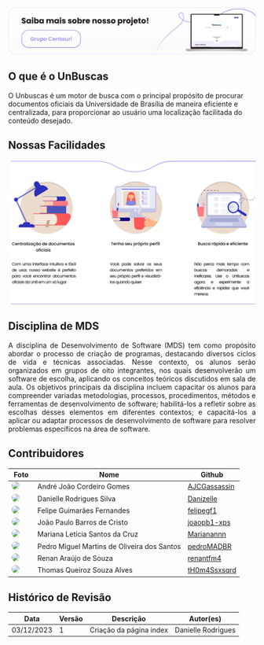  
<div style="text-align:center"><img src= "assets/Banner Mkdocs.svg"/></div>

## O que é o UnBuscas

O Unbuscas é um motor de busca com o principal propósito de procurar documentos oficiais da Universidade de Brasília de maneira eficiente e centralizada, para proporcionar ao usuário uma localização facilitada do conteúdo desejado.
## Nossas Facilidades
<div style="text-align:center"><img src= "assets/NossasFacilidades.svg"/></div>

## Disciplina de MDS

<p style="text-align: justify;">
A disciplina de Desenvolvimento de Software (MDS) tem como propósito abordar o processo de criação de programas, destacando diversos ciclos de vida e técnicas associadas. Nesse contexto, os alunos serão organizados em grupos de oito integrantes, nos quais desenvolverão um software de escolha, aplicando os conceitos teóricos discutidos em sala de aula. Os objetivos principais da disciplina incluem capacitar os alunos para compreender variadas metodologias, processos, procedimentos, métodos e ferramentas de desenvolvimento de software; habilitá-los a refletir sobre as escolhas desses elementos em diferentes contextos; e capacitá-los a aplicar ou adaptar processos de desenvolvimento de software para resolver problemas específicos na área de software.
</p>

## Contribuidores
|Foto|Nome|Github
---|---|---|
|<a href="https://github.com/AJCGassassin"><img src="https://avatars.githubusercontent.com/u/116731045?v=4" height="auto" width="90" style="border-radius:50%"></a> &nbsp; &nbsp; &nbsp; |André João Cordeiro Gomes|[AJCGassassin](https://github.com/AJCGassassin)
|<a href="https://github.com/Danizelle"><img src="https://avatars.githubusercontent.com/u/101230741?v=4" height="auto" width="90" style="border-radius:50%"></a> &nbsp; &nbsp; &nbsp; |Danielle Rodrigues Silva|[Danizelle](https://github.com/Danizelle)
|<a href="https://github.com/felipegf1"><img src="https://avatars.githubusercontent.com/u/89036880?v=4" height="auto" width="90" style="border-radius:50%"></a> &nbsp; &nbsp; &nbsp;|Felipe Guimarães Fernandes|[felipegf1](https://github.com/felipegf1)
|<a href="https://github.com/joaopb1-xps"><img src="https://avatars.githubusercontent.com/u/70647018?v=4" height="auto" width="90" style="border-radius:50%"></a> &nbsp; &nbsp; &nbsp; |João Paulo Barros de Cristo|[joaopb1-xps](https://github.com/joaopb1-xps)
|<a href="https://github.com/Marianannn"><img src="https://avatars.githubusercontent.com/u/99679547?v=4" height="auto" width="90" style="border-radius:50%"></a> &nbsp; &nbsp; &nbsp; |Mariana Letícia Santos da Cruz|[Marianannn](https://github.com/Marianannn)
|<a href="https://github.com/pedroMADBR"><img src="https://avatars.githubusercontent.com/u/64806397?v=4" height="auto" width="90" style="border-radius:50%"></a> &nbsp; &nbsp; &nbsp; |Pedro Miguel Martins de Oliveira dos Santos|[pedroMADBR](https://github.com/pedroMADBR)
|<a href="https://github.com/renantfm4"><img src="https://avatars.githubusercontent.com/u/111506459?v=4" height="auto" width="90" style="border-radius:50%"></a> &nbsp; &nbsp; &nbsp; |Renan Araújo de Souza|[renantfm4](https://github.com/renantfm4)
|<a href="https://github.com/tH0m4Ssxsqrd"><img src="https://avatars.githubusercontent.com/u/78622691?v=4" height="auto" width="90" style="border-radius:50%"></a> &nbsp; &nbsp; &nbsp; |Thomas Queiroz Souza Alves|[tH0m4Ssxsqrd](https://github.com/tH0m4Ssxsqrd)

## Histórico de Revisão
|Data | Versão | Descrição |Autor(es)
|---|---|---|---|
|03/12/2023 | 1 | Criação da página index | Danielle Rodrigues
